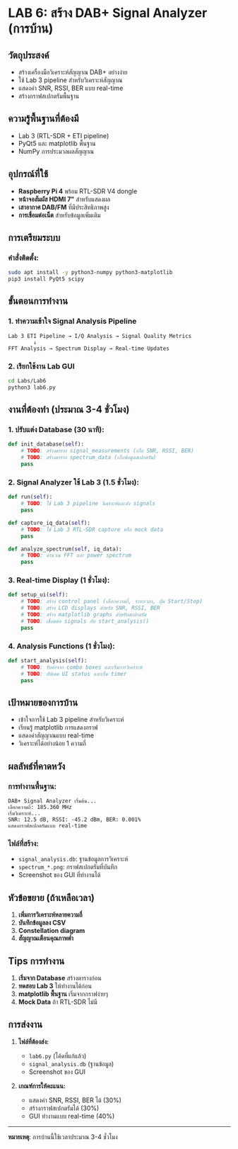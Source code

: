 # LAB 6: สร้าง DAB+ Signal Analyzer (การบ้าน)

## วัตถุประสงค์
- สร้างเครื่องมือวิเคราะห์สัญญาณ DAB+ อย่างง่าย
- ใช้ Lab 3 pipeline สำหรับวิเคราะห์สัญญาณ
- แสดงค่า SNR, RSSI, BER แบบ real-time
- สร้างกราฟสเปกตรัมพื้นฐาน

## ความรู้พื้นฐานที่ต้องมี
- Lab 3 (RTL-SDR + ETI pipeline)
- PyQt5 และ matplotlib พื้นฐาน
- NumPy การประมวลผลสัญญาณ

## อุปกรณ์ที่ใช้
- **Raspberry Pi 4** พร้อม RTL-SDR V4 dongle
- **หน้าจอสัมผัส HDMI 7"** สำหรับแสดงผล
- **เสาอากาศ DAB/FM** ที่มีประสิทธิภาพสูง
- **การเชื่อมต่อเน็ต** สำหรับข้อมูลเพิ่มเติม

## การเตรียมระบบ

### คำสั่งติดตั้ง:

```bash
sudo apt install -y python3-numpy python3-matplotlib
pip3 install PyQt5 scipy
```

## ขั้นตอนการทำงาน

### 1. ทำความเข้าใจ Signal Analysis Pipeline

```
Lab 3 ETI Pipeline → I/Q Analysis → Signal Quality Metrics
        ↓
FFT Analysis → Spectrum Display → Real-time Updates
```

### 2. เรียกใช้งาน Lab GUI

```bash
cd Labs/Lab6
python3 lab6.py
```

## งานที่ต้องทำ (ประมาณ 3-4 ชั่วโมง)

### 1. ปรับแต่ง Database (30 นาที):

```python
def init_database(self):
    # TODO: สร้างตาราง signal_measurements (เก็บ SNR, RSSI, BER)
    # TODO: สร้างตาราง spectrum_data (เก็บข้อมูลสเปกตรัม)
    pass
```

### 2. Signal Analyzer ใช้ Lab 3 (1.5 ชั่วโมง):

```python
def run(self):
    # TODO: ใช้ Lab 3 pipeline วิเคราะห์และส่ง signals
    pass

def capture_iq_data(self):
    # TODO: ใช้ Lab 3 RTL-SDR capture หรือ mock data
    pass

def analyze_spectrum(self, iq_data):
    # TODO: คำนวณ FFT และ power spectrum
    pass
```

### 3. Real-time Display (1 ชั่วโมง):

```python
def setup_ui(self):
    # TODO: สร้าง control panel (เลือกความถี่, ระยะเวลา, ปุ่ม Start/Stop)
    # TODO: สร้าง LCD displays สำหรับ SNR, RSSI, BER
    # TODO: สร้าง matplotlib graphs สำหรับสเปกตรัม
    # TODO: เชื่อมต่อ signals กับ start_analysis()
    pass
```

### 4. Analysis Functions (1 ชั่วโมง):

```python
def start_analysis(self):
    # TODO: รับค่าจาก combo boxes และเริ่มการวิเคราะห์
    # TODO: อัปเดต UI status และเริ่ม timer
    pass
```

## เป้าหมายของการบ้าน
- เข้าใจการใช้ Lab 3 pipeline สำหรับวิเคราะห์
- เรียนรู้ matplotlib การแสดงกราฟ
- แสดงค่าสัญญาณแบบ real-time
- วิเคราะห์ได้อย่างน้อย 1 ความถี่

## ผลลัพธ์ที่คาดหวัง

### การทำงานพื้นฐาน:
```
DAB+ Signal Analyzer เริ่มต้น...
เลือกความถี่: 185.360 MHz
เริ่มวิเคราะห์...
SNR: 12.5 dB, RSSI: -45.2 dBm, BER: 0.001%
แสดงกราฟสเปกตรัมแบบ real-time
```

### ไฟล์ที่สร้าง:
- `signal_analysis.db`: ฐานข้อมูลการวิเคราะห์
- `spectrum_*.png`: กราฟสเปกตรัมที่บันทึก
- Screenshot ของ GUI ที่ทำงานได้

## หัวข้อขยาย (ถ้าเหลือเวลา)

1. **เพิ่มการวิเคราะห์หลายความถี่**
2. **บันทึกข้อมูลลง CSV**
3. **Constellation diagram**
4. **สัญญาณเตือนคุณภาพต่ำ**

## Tips การทำงาน

1. **เริ่มจาก Database** สร้างตารางก่อน
2. **ทดสอบ Lab 3** ให้ทำงานได้ก่อน
3. **matplotlib พื้นฐาน** เริ่มจากกราฟง่ายๆ
4. **Mock Data** ถ้า RTL-SDR ไม่มี

## การส่งงาน

1. **ไฟล์ที่ต้องส่ง:**
   - `lab6.py` (โค้ดที่แก้แล้ว)
   - `signal_analysis.db` (ฐานข้อมูล)
   - Screenshot ของ GUI

2. **เกณฑ์การให้คะแนน:**
   - แสดงค่า SNR, RSSI, BER ได้ (30%)
   - สร้างกราฟสเปกตรัมได้ (30%)
   - GUI ทำงานแบบ real-time (40%)

---
**หมายเหตุ**: การบ้านนี้ใช้เวลาประมาณ 3-4 ชั่วโมง